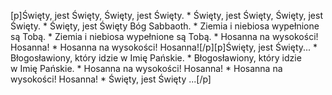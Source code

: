 [p]Święty, jest Święty, Święty, jest Święty. * Święty, jest Święty, Święty, jest Święty. * Święty, jest Święty Bóg Sabbaoth. * Ziemia i niebiosa wypełnione są Tobą. * Ziemia i niebiosa wypełnione są Tobą. * Hosanna na wysokości! Hosanna! * Hosanna na wysokości! Hosanna![/p][p]Święty, jest Święty... * Błogosławiony, który idzie w Imię Pańskie. * Błogosławiony, który idzie w Imię Pańskie. * Hosanna na wysokości! Hosanna! * Hosanna na wysokości! Hosanna! * Święty, jest Święty ...[/p]